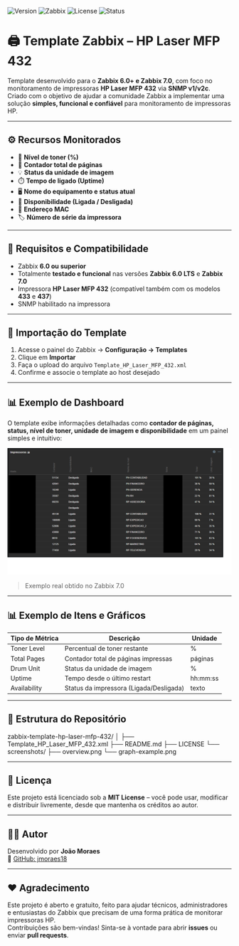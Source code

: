 ![Version](https://img.shields.io/badge/version-1.0-blue)
![Zabbix](https://img.shields.io/badge/Zabbix-6%20%7C%207-brightgreen)
![License](https://img.shields.io/badge/license-MIT-yellow)
![Status](https://img.shields.io/badge/status-stable-success)
# 🖨️ Template Zabbix – HP Laser MFP 432

Template desenvolvido para o **Zabbix 6.0+ e Zabbix 7.0**, com foco no monitoramento de impressoras **HP Laser MFP 432** via **SNMP v1/v2c**.  
Criado com o objetivo de ajudar a comunidade Zabbix a implementar uma solução **simples, funcional e confiável** para monitoramento de impressoras HP.

---

## ⚙️ Recursos Monitorados

- 🧴 **Nível de toner (%)**
- 📄 **Contador total de páginas**
- 💡 **Status da unidade de imagem**
- ⏱️ **Tempo de ligado (Uptime)**
- 🖥️ **Nome do equipamento e status atual**
- 🔌 **Disponibilidade (Ligada / Desligada)**
- 🔢 **Endereço MAC**
- 🏷️ **Número de série da impressora**

---

## 🧠 Requisitos e Compatibilidade

- Zabbix **6.0 ou superior**  
- Totalmente **testado e funcional** nas versões **Zabbix 6.0 LTS** e **Zabbix 7.0**
- Impressora **HP Laser MFP 432** (compatível também com os modelos **433** e **437**)
- SNMP habilitado na impressora

---

## 🚀 Importação do Template

1. Acesse o painel do Zabbix → **Configuração → Templates**
2. Clique em **Importar**
3. Faça o upload do arquivo `Template_HP_Laser_MFP_432.xml`
4. Confirme e associe o template ao host desejado

---

## 📊 Exemplo de Dashboard

O template exibe informações detalhadas como **contador de páginas, status, nível de toner, unidade de imagem e disponibilidade** em um painel simples e intuitivo:

![Tela de exemplo do dashboard](screenshots/overview.png)

> Exemplo real obtido no Zabbix 7.0

---

## 📊 Exemplo de Itens e Gráficos

| Tipo de Métrica | Descrição | Unidade |
|------------------|------------|----------|
| Toner Level | Percentual de toner restante | % |
| Total Pages | Contador total de páginas impressas | páginas |
| Drum Unit | Status da unidade de imagem | % |
| Uptime | Tempo desde o último restart | hh:mm:ss |
| Availability | Status da impressora (Ligada/Desligada) | texto |

---

## 🧩 Estrutura do Repositório

zabbix-template-hp-laser-mfp-432/
│
├── Template_HP_Laser_MFP_432.xml
├── README.md
├── LICENSE
└── screenshots/
├── overview.png
└── graph-example.png


---

## 📜 Licença

Este projeto está licenciado sob a **MIT License** – você pode usar, modificar e distribuir livremente, desde que mantenha os créditos ao autor.

---

## 👨‍💻 Autor

Desenvolvido por **João Moraes**  
💼 [GitHub: jmoraes18](https://github.com/jmoraes18)

---

## ❤️ Agradecimento

Este projeto é aberto e gratuito, feito para ajudar técnicos, administradores e entusiastas do Zabbix que precisam de uma forma prática de monitorar impressoras HP.  
Contribuições são bem-vindas! Sinta-se à vontade para abrir **issues** ou enviar **pull requests**.


